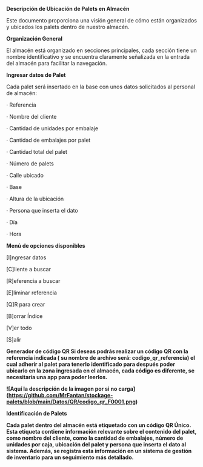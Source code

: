 <b>Descripción de Ubicación de Palets en Almacén</b><p>
Este documento proporciona una visión general de cómo están organizados y ubicados los palets dentro de nuestro almacén.

<b>Organización General</b><p>
El almacén está organizado en secciones principales, cada sección tiene un nombre identificativo y se encuentra claramente señalizada en la entrada del almacén para facilitar la navegación.

<b>Ingresar datos de Palet </b><p>
Cada palet será insertado en la base con unos datos solicitados al personal de almacén:<p>
· Referencia<p>
· Nombre del cliente<p>
· Cantidad de unidades por embalaje<p>
· Cantidad de embalajes por palet<p>
· Cantidad total del palet<p>
· Número de palets<p>
· Calle ubicado<p>
· Base<p>
· Altura de la ubicación<p>
· Persona que inserta el dato<p>
· Día<p>
· Hora<p> 
<p>

<b>Menú de opciones disponibles</b><p>
[I]ngresar datos<p>
[C]liente a buscar<p>
[R]eferencia a buscar<p>
[E]liminar referencia<p>
[Q]R para crear<p>
[B]orrar Índice<p>
[V]er todo<p>
[S]alir<p>
<p>

<b>Generador de código QR<b>
Si deseas podrás realizar un código QR con la referencia indicada ( su nombre de archivo será: codigo_qr_referencia) el cual adherir al palet para tenerlo identificado para después poder ubicarlo en la zona ingresada en el almacén, cada código es diferente, se necesitaría una app para poder leerlos.

<span>![</span><span>Aquí la descripción de la imagen por si no carga</span><span>]</span><span>(https://github.com/MrFantan/stockage-palets/blob/main/Datos/QR/codigo_qr_F0001.png)</span>

<b>Identificación de Palets</b><p>
Cada palet dentro del almacén está etiquetado con un código QR Único. Esta etiqueta contiene información relevante sobre el contenido del palet, como nombre del cliente, como la cantidad de embalajes, número de unidades por caja, ubicación del palet y persona que inserta el dato al sistema. Además, se registra esta información en un sistema de gestión de inventario para un seguimiento más detallado.